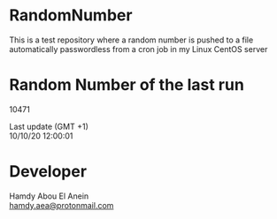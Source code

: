 # RandomNumber    
This is a test repository where a random number is pushed to a file automatically passwordless from a cron job in my Linux CentOS server    
# Random Number of the last run   
10471
      
Last update (GMT +1)    
10/10/20 12:00:01
# Developer    
Hamdy Abou El Anein   
hamdy.aea@protonmail.com
